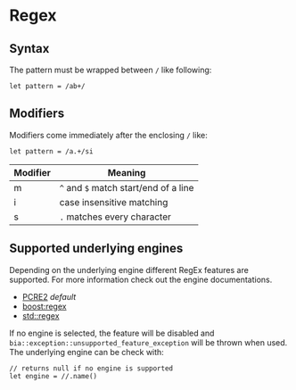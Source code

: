 # Regex

## Syntax

The pattern must be wrapped between `/` like following:

```
let pattern = /ab+/
```

## Modifiers

Modifiers come immediately after the enclosing `/` like:

```
let pattern = /a.+/si
```

| Modifier | Meaning                               |
| -------- | ------------------------------------- |
| m        | `^` and `$` match start/end of a line |
| i        | case insensitive matching             |
| s        | `.` matches every character           |

## Supported underlying engines

Depending on the underlying engine different RegEx features are supported. For more information check out the engine documentations.

- [PCRE2](#) *default*
- [boost:regex](#)
- [std::regex](#)

If no engine is selected, the feature will be disabled and `bia::exception::unsupported_feature_exception` will be thrown when used. The underlying engine can be check with:

```
// returns null if no engine is supported
let engine = //.name()
```